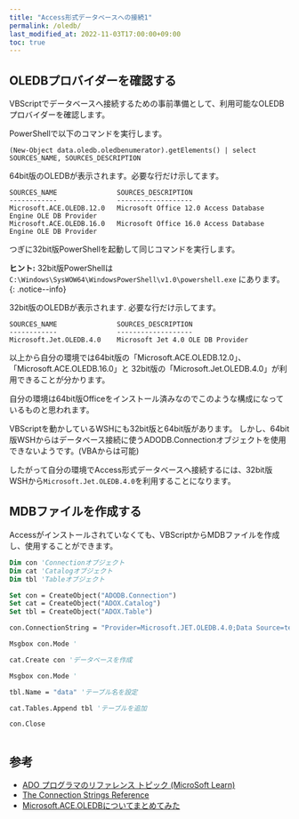 ```yaml
---
title: "Access形式データベースへの接続1"
permalink: /oledb/
last_modified_at: 2022-11-03T17:00:00+09:00
toc: true
---
```


## OLEDBプロバイダーを確認する

VBScriptでデータベースへ接続するための事前準備として、利用可能なOLEDBプロバイダーを確認します。

PowerShellで以下のコマンドを実行します。

```shell
(New-Object data.oledb.oledbenumerator).getElements() | select SOURCES_NAME, SOURCES_DESCRIPTION
```

64bit版のOLEDBが表示されます。必要な行だけ示してます。 

```shell
SOURCES_NAME               SOURCES_DESCRIPTION
------------               -------------------
Microsoft.ACE.OLEDB.12.0   Microsoft Office 12.0 Access Database Engine OLE DB Provider
Microsoft.ACE.OLEDB.16.0   Microsoft Office 16.0 Access Database Engine OLE DB Provider
```

つぎに32bit版PowerShellを起動して同じコマンドを実行します。

**ヒント:** 32bit版PowerShellは `C:\Windows\SysWOW64\WindowsPowerShell\v1.0\powershell.exe` にあります。
{: .notice--info}

32bit版のOLEDBが表示されます. 必要な行だけ示してます。

```shell
SOURCES_NAME               SOURCES_DESCRIPTION
------------               -------------------
Microsoft.Jet.OLEDB.4.0    Microsoft Jet 4.0 OLE DB Provider
```

以上から自分の環境では64bit版の「Microsoft.ACE.OLEDB.12.0」、「Microsoft.ACE.OLEDB.16.0」と
32bit版の「Microsoft.Jet.OLEDB.4.0」が利用できることが分かります。

自分の環境は64bit版Officeをインストール済みなのでこのような構成になっているものと思われます。

VBScriptを動かしているWSHにも32bit版と64bit版があります。
しかし、64bit版WSHからはデータベース接続に使うADODB.Connectionオブジェクトを使用できないようです。(VBAからは可能)

したがって自分の環境でAccess形式データベースへ接続するには、32bit版WSHから`Microsoft.Jet.OLEDB.4.0`を利用することになります。

## MDBファイルを作成する

Accessがインストールされていなくても、VBScriptからMDBファイルを作成し、使用することができます。


```vb
Dim con 'Connectionオブジェクト
Dim cat 'Catalogオブジェクト
Dim tbl 'Tableオブジェクト

Set con = CreateObject("ADODB.Connection")
Set cat = CreateObject("ADOX.Catalog")
Set tbl = CreateObject("ADOX.Table")

con.ConnectionString = "Provider=Microsoft.JET.OLEDB.4.0;Data Source=test.mdb;" '接続文字列

Msgbox con.Mode '

cat.Create con 'データベースを作成

Msgbox con.Mode '

tbl.Name = "data" 'テーブル名を設定

cat.Tables.Append tbl 'テーブルを追加

con.Close



```


## 参考

- [ADO プログラマのリファレンス トピック (MicroSoft Learn)](https://learn.microsoft.com/ja-jp/office/client-developer/access/desktop-database-reference/ado-programmer-s-reference-topics)
- [The Connection Strings Reference](https://www.connectionstrings.com/)
- [Microsoft.ACE.OLEDBについてまとめてみた](https://qiita.com/yaju/items/7b0aa9e9f30005f60388) 
